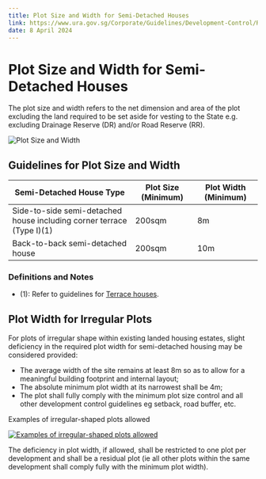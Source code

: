 ```yaml
---
title: Plot Size and Width for Semi-Detached Houses
link: https://www.ura.gov.sg/Corporate/Guidelines/Development-Control/Residential/Semi-Detached-Houses/Plot-Size-Width
date: 8 April 2024
---
```


# Plot Size and Width for Semi-Detached Houses

The plot size and width refers to the net dimension and area of the plot excluding the land required to be set aside for vesting to the State e.g. excluding Drainage Reserve (DR) and/or Road Reserve (RR).

![Plot Size and Width](https://www.ura.gov.sg/-/media/Corporate/Guidelines/Development-control/Landed-Housing/SD01_Plot_Size_Width.jpg?h=100%25&w=100%25)

## Guidelines for Plot Size and Width

| Semi-Detached House Type                                              | Plot Size (Minimum) | Plot Width (Minimum) |
| --------------------------------------------------------------------- | ------------------- | -------------------- |
| Side-to-side semi-detached house including corner terrace (Type I)(1) | 200sqm              | 8m                   |
| Back-to-back semi-detached house                                      | 200sqm              | 10m                  |

### Definitions and Notes

- (1): Refer to guidelines for [Terrace houses](https://www.ura.gov.sg/Corporate/Guidelines/Development-Control/Residential/Terrace).

## Plot Width for Irregular Plots

For plots of irregular shape within existing landed housing estates, slight deficiency in the required plot width for semi-detached housing may be considered provided:

- The average width of the site remains at least 8m so as to allow for a meaningful building footprint and internal layout;
- The absolute minimum plot width at its narrowest shall be 4m;
- The plot shall fully comply with the minimum plot size control and all other development control guidelines eg setback, road buffer, etc.

Examples of irregular-shaped plots allowed

[![Examples of irregular-shaped plots allowed](https://www.ura.gov.sg/-/media/Corporate/Guidelines/Development-control/Redevelopment/LH_Fig176_Irregular-shaped_Plots_A.jpg?h=100%25&w=100%25)](https://www.ura.gov.sg/-/media/Corporate/Guidelines/Development-control/Redevelopment/LH_Fig176_Irregular-shaped_Plots_A.jpg?h=100%25&w=100%25)

The deficiency in plot width, if allowed, shall be restricted to one plot per development and shall be a residual plot (ie all other plots within the same development shall comply fully with the minimum plot width).
